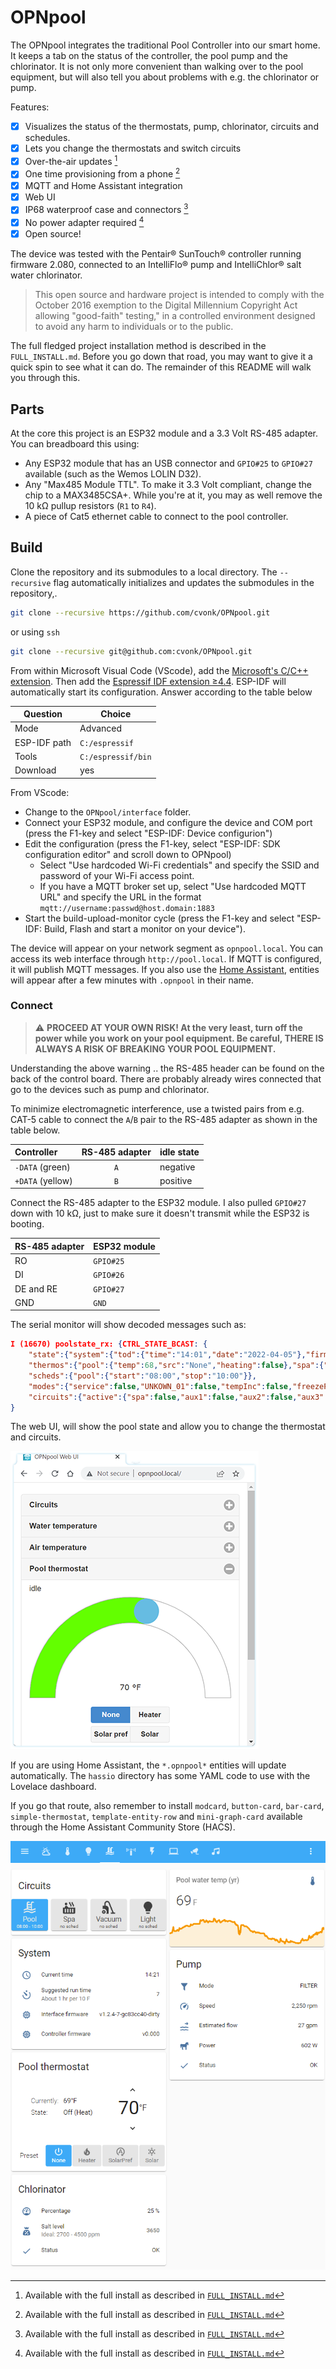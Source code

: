 # OPNpool

The OPNpool integrates the traditional Pool Controller into our smart home. It keeps a tab on the status of the controller, the pool pump and the chlorinator. It is not only more convenient than walking over to the pool equipment, but will also tell you about problems with e.g. the chlorinator or pump. 

Features:

  - [x] Visualizes the status of the thermostats, pump, chlorinator, circuits and schedules.
  - [x] Lets you change the thermostats and switch circuits
  - [x] Over-the-air updates [^1]
  - [x] One time provisioning from a phone [^1]
  - [x] MQTT and Home Assistant integration
  - [x] Web UI
  - [x] IP68 waterproof case and connectors [^1]
  - [x] No power adapter required [^1]
  - [x] Open source!

[^1]: Available with the full install as described in [`FULL_INSTALL.md`](FULL_INSTALL.md)

The device was tested with the Pentair&reg; SunTouch&reg; controller running firmware 2.080, connected to an IntelliFlo&reg; pump and IntelliChlor&reg; salt water chlorinator.

> This open source and hardware project is intended to comply with the October 2016 exemption to the Digital Millennium Copyright Act allowing "good-faith" testing," in a controlled environment designed to avoid any harm to individuals or to the public.

The full fledged project installation method is described in the `FULL_INSTALL.md`. Before you go down that road, you may want to give it a quick spin to see what it can do. The remainder of this README will walk you through this.

## Parts

At the core this project is an ESP32 module and a 3.3 Volt RS-485 adapter. You can breadboard this using:

* Any ESP32 module that has an USB connector and `GPIO#25` to `GPIO#27` available (such as the Wemos LOLIN D32).
* Any "Max485 Module TTL". To make it 3.3 Volt compliant, change the chip to a MAX3485CSA+. While you're at it, you may as well remove the 10 kΩ pullup resistors (`R1` to `R4`).
* A piece of Cat5 ethernet cable to connect to the pool controller.

## Build

Clone the repository and its submodules to a local directory. The `--recursive` flag automatically initializes and updates the submodules in the repository,.

```bash
git clone --recursive https://github.com/cvonk/OPNpool.git
```

or using `ssh`
```bash
git clone --recursive git@github.com:cvonk/OPNpool.git
```

From within Microsoft Visual Code (VScode), add the [Microsoft's C/C++ extension](https://marketplace.visualstudio.com/items?itemName=ms-vscode.cpptools). Then add the [Espressif IDF extension &ge;4.4](https://marketplace.visualstudio.com/items?itemName=espressif.esp-idf-extension). ESP-IDF will automatically start its configuration. Answer according to the table below

| Question     | Choice             |
|--------------| ------------------ |
| Mode         | Advanced           |
| ESP-IDF path | `C:/espressif`     |
| Tools        | `C:/espressif/bin` |
| Download     | yes                |

From VScode:

  * Change to the `OPNpool/interface` folder.
  * Connect your ESP32 module, and configure the device and COM port (press the F1-key and select "ESP-IDF: Device configurion")
  * Edit the configuration (press the F1-key, select "ESP-IDF: SDK configuration editor" and scroll down to OPNpool)
      * Select "Use hardcoded Wi-Fi credentials" and specify the SSID and password of your Wi-Fi access point.
      * If you have a MQTT broker set up, select "Use hardcoded MQTT URL" and specify the URL in the format `mqtt://username:passwd@host.domain:1883`
  * Start the build-upload-monitor cycle (press the F1-key and select "ESP-IDF: Build, Flash and start a monitor on your device").

The device will appear on your network segment as `opnpool.local`.  You can access its web interface through `http://pool.local`. If MQTT is configured, it will publish MQTT messages. If you also use the [Home Assistant](https://www.home-assistant.io/), entities will appear after a few minutes with  `.opnpool` in their name.

### Connect

> :warning: **PROCEED AT YOUR OWN RISK! At the very least, turn off the power while you work on your pool equipment. Be careful, THERE IS ALWAYS A RISK OF BREAKING YOUR POOL EQUIPMENT.**

Understanding the above warning .. the RS-485 header can be found on the back of the control board. There are probably already wires connected that go to the devices such as pump and chlorinator.

To minimize electromagnetic interference, use a twisted pairs from e.g. CAT-5 cable to connect the `A`/`B` pair to the RS-485 adapter as shown in the table below.

| Controller       | RS-485 adapter | idle state |         
|:-----------------|:--------------:|:-----------|
| `-DATA` (green)  |  `A`           | negative   |
| `+DATA` (yellow) |  `B`           | positive   |

Connect the RS-485 adapter to the ESP32 module.  I also pulled `GPIO#27` down with 10 k&ohm;, just to make sure it doesn't transmit while the ESP32 is booting.

| RS-485 adapter | ESP32 module |
|:---------------|:-------------|
| RO             | `GPIO#25`    |
| DI             | `GPIO#26`    |
| DE and RE      | `GPIO#27`    |
| GND            | `GND`        |

The serial monitor will show decoded messages such as:

```json
I (16670) poolstate_rx: {CTRL_STATE_BCAST: {
    "state":{"system":{"tod":{"time":"14:01","date":"2022-04-05"},"firmware":"v0.000"},"temps":{"air":69,"solar":80},
    "thermos":{"pool":{"temp":68,"src":"None","heating":false},"spa":{"temp":69,"src":"None","heating":false}},
    "scheds":{"pool":{"start":"08:00","stop":"10:00"}},
    "modes":{"service":false,"UNKOWN_01":false,"tempInc":false,"freezeProt":false,"timeout":false},
    "circuits":{"active":{"spa":false,"aux1":false,"aux2":false,"aux3":false,"ft1":false,"pool":true,"ft2":false,"ft3":false,"ft4":false},"delay":{"spa":false,"aux1":false,"aux2":false,"aux3":false,"ft1":false,"pool":false,"ft2":false,"ft3":false,"ft4":false}}}}
}
```

The web UI, will show the pool state and allow you to change the thermostat and circuits.

![Web UI](media/opnpool-web-ui-pool-therm-sml.png)

If you are using Home Assistant, the `*.opnpool*` entities will update automatically. The `hassio` directory has some YAML code to use with the Lovelace dashboard.

If you go that route, also remember to install `modcard`, `button-card`, `bar-card`, `simple-thermostat`, `template-entity-row` and `mini-graph-card` available through the Home Assistant Community Store (HACS).

![Hassio UI](media/opnpool-readme-hassio-lovelace.png)